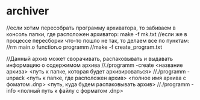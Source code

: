 # archiver
//если хотим пересобрать программу архиватора, то забиваем в консоль папки, где расположен архиватор: make -f mk.txt
//если же в процессе пересборки что-то пошло не так, то делаем все по пунктам:
//rm main.o function.o programm
//make -f create_program.txt

//Данный архив может сворачивать, распаковывать и выдавать информацию о содержимом архива
//./programm -create <название архива> <путь к папке, которая будет архивироваться>
//./programm -unpack <путь к папке, где расположен архив> <полное имя архива с фоматом .dnp> <путь, куда будем распаковывать архив>
//./programm -info <полный путь к файлу с форматом .dnp>
